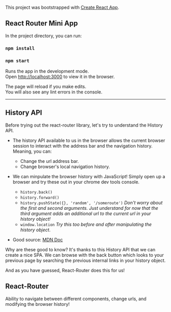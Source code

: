 This project was bootstrapped with [Create React App](https://github.com/facebook/create-react-app).

## React Router Mini App

In the project directory, you can run:

### `npm install`

### `npm start`

Runs the app in the development mode.<br />
Open [http://localhost:3000](http://localhost:3000) to view it in the browser.

The page will reload if you make edits.<br />
You will also see any lint errors in the console.

-----------------------------

## History API
 
Before trying out the react-router library, let's try to understand the History API.
- The history API available to us in the browser allows the current browser session to interact with the address bar and the navigation history. Meaning, you can:
  - Change the url address bar.
  - Change browser's local navigation history.
- We can minpulate the browser history with JavaScript! Simply open up a browser and try these out in your chrome dev tools console.
  - `history.back()`
  - `history.forward()`
  - `history.pushState({}, 'random', '/someroute')`
  _Don't worry about the first and second arguments. Just understand for now that the third argument adds an additional url to the current url in your history object!_
  - `window.location`
  _Try this too before and after manipulating the history object_.

- Good source: [MDN Doc](https://developer.mozilla.org/en-US/docs/Web/API/History_API)


Why are these good to know? It's thanks to this History API that we can create a nice SPA. We can browse with the back button which looks to your previous page by searching the previous internal links in your history object.

And as you have guessed, React-Router does this for us!

## React-Router
Ability to navigate between different components, change urls, and modifying the browser history!